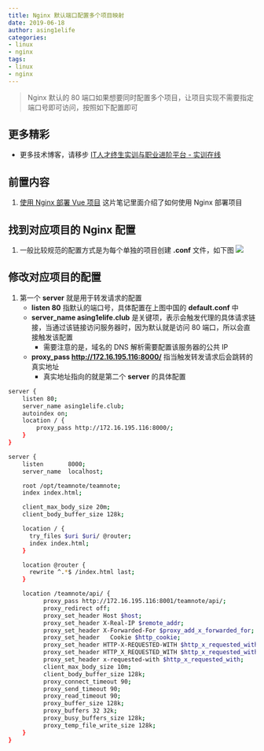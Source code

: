 ```yaml
---
title: Nginx 默认端口配置多个项目映射
date: 2019-06-18
author: asing1elife
categories:
- linux
- nginx
tags:
- linux
- nginx
---
```

> Nginx 默认的 80 端口如果想要同时配置多个项目，让项目实现不需要指定端口号即可访问，按照如下配置即可  

## 更多精彩
*  更多技术博客，请移步 [IT人才终生实训与职业进阶平台 - 实训在线](https://shixun.online)

## 前置内容
1. [使用 Nginx 部署 Vue 项目](http://asing1elife.com/vue/nginx/tomcat/2019/05/31/使用-Nginx-部署-Vue-项目/) 这片笔记里面介绍了如何使用 Nginx 部署项目

## 找到对应项目的 Nginx 配置
1. 一般比较规范的配置方式是为每个单独的项目创建 **.conf** 文件，如下图
![](http://asing1elife.com/sources/images/E61B9849-C3C1-4126-9745-8C2CA577C1C2.png)

## 修改对应项目的配置
1. 第一个 **server** 就是用于转发请求的配置
	* **listen 80** 指默认的端口号，具体配置在上图中国的 **default.conf** 中
	* **server_name asing1elife.club**  是关键项，表示会触发代理的具体请求链接，当通过该链接访问服务器时，因为默认就是访问 80 端口，所以会直接触发该配置
		* 需要注意的是，域名的 DNS 解析需要配置该服务器的公共 IP
	* **proxy_pass http://172.16.195.116:8000/** 指当触发转发请求后会跳转的真实地址
		* 真实地址指向的就是第二个 **server** 的具体配置

```sh
server {
    listen 80;
    server_name asing1elife.club;
    autoindex on;
    location / {
        proxy_pass http://172.16.195.116:8000/;
    }
}

server {
    listen       8000;
    server_name  localhost;

    root /opt/teamnote/teamnote;
    index index.html;

    client_max_body_size 20m;
    client_body_buffer_size 128k;

    location / {
      try_files $uri $uri/ @router;
      index index.html;
    }

    location @router {
      rewrite ^.*$ /index.html last;
    }

    location /teamnote/api/ {
          proxy_pass http://172.16.195.116:8001/teamnote/api/;
          proxy_redirect off;
          proxy_set_header Host $host;
          proxy_set_header X-Real-IP $remote_addr;
          proxy_set_header X-Forwarded-For $proxy_add_x_forwarded_for;
          proxy_set_header   Cookie $http_cookie;
          proxy_set_header HTTP-X-REQUESTED-WITH $http_x_requested_with;
          proxy_set_header HTTP_X_REQUESTED_WITH $http_x_requested_with;
          proxy_set_header x-requested-with $http_x_requested_with;
          client_max_body_size 10m;
          client_body_buffer_size 128k;
          proxy_connect_timeout 90;
          proxy_send_timeout 90;
          proxy_read_timeout 90;
          proxy_buffer_size 128k;
          proxy_buffers 32 32k;
          proxy_busy_buffers_size 128k;
          proxy_temp_file_write_size 128k;
    }
}
```